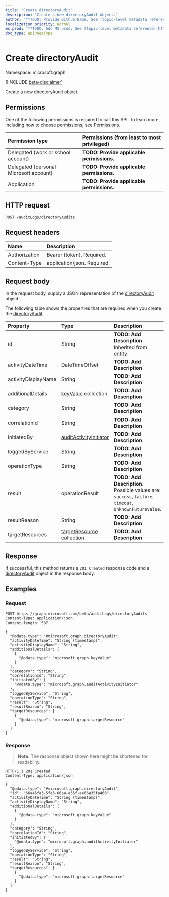 ```yaml
---
title: "Create directoryAudit"
description: "Create a new directoryAudit object."
author: "**TODO: Provide Github Name. See [topic-level metadata reference](https://msgo.azurewebsites.net/add/document/guidelines/metadata.html#topic-level-metadata)**"
localization_priority: Normal
ms.prod: "**TODO: Add MS prod. See [topic-level metadata reference](https://msgo.azurewebsites.net/add/document/guidelines/metadata.html#topic-level-metadata)**"
doc_type: apiPageType
---
```


# Create directoryAudit
Namespace: microsoft.graph

[!INCLUDE [beta-disclaimer](../../includes/beta-disclaimer.md)]

Create a new directoryAudit object.

## Permissions
One of the following permissions is required to call this API. To learn more, including how to choose permissions, see [Permissions](/graph/permissions-reference).

|Permission type|Permissions (from least to most privileged)|
|:---|:---|
|Delegated (work or school account)|**TODO: Provide applicable permissions.**|
|Delegated (personal Microsoft account)|**TODO: Provide applicable permissions.**|
|Application|**TODO: Provide applicable permissions.**|

## HTTP request

<!-- {
  "blockType": "ignored"
}
-->
``` http
POST /auditLogs/directoryAudits
```

## Request headers
|Name|Description|
|:---|:---|
|Authorization|Bearer {token}. Required.|
|Content-Type|application/json. Required.|

## Request body
In the request body, supply a JSON representation of the [directoryAudit](../resources/directoryaudit.md) object.

The following table shows the properties that are required when you create the [directoryAudit](../resources/directoryaudit.md).

|Property|Type|Description|
|:---|:---|:---|
|id|String|**TODO: Add Description** Inherited from [entity](../resources/entity.md)|
|activityDateTime|DateTimeOffset|**TODO: Add Description**|
|activityDisplayName|String|**TODO: Add Description**|
|additionalDetails|[keyValue](../resources/keyvalue.md) collection|**TODO: Add Description**|
|category|String|**TODO: Add Description**|
|correlationId|String|**TODO: Add Description**|
|initiatedBy|[auditActivityInitiator](../resources/auditactivityinitiator.md)|**TODO: Add Description**|
|loggedByService|String|**TODO: Add Description**|
|operationType|String|**TODO: Add Description**|
|result|operationResult|**TODO: Add Description**. Possible values are: `success`, `failure`, `timeout`, `unknownFutureValue`.|
|resultReason|String|**TODO: Add Description**|
|targetResources|[targetResource](../resources/targetresource.md) collection|**TODO: Add Description**|



## Response

If successful, this method returns a `201 Created` response code and a [directoryAudit](../resources/directoryaudit.md) object in the response body.

## Examples

### Request
<!-- {
  "blockType": "request",
  "name": "create_directoryaudit_from_"
}
-->
``` http
POST https://graph.microsoft.com/beta/auditLogs/directoryAudits
Content-Type: application/json
Content-length: 587

{
  "@odata.type": "#microsoft.graph.directoryAudit",
  "activityDateTime": "String (timestamp)",
  "activityDisplayName": "String",
  "additionalDetails": [
    {
      "@odata.type": "microsoft.graph.keyValue"
    }
  ],
  "category": "String",
  "correlationId": "String",
  "initiatedBy": {
    "@odata.type": "microsoft.graph.auditActivityInitiator"
  },
  "loggedByService": "String",
  "operationType": "String",
  "result": "String",
  "resultReason": "String",
  "targetResources": [
    {
      "@odata.type": "microsoft.graph.targetResource"
    }
  ]
}
```


### Response
>**Note:** The response object shown here might be shortened for readability.
<!-- {
  "blockType": "response",
  "truncated": true,
  "@odata.type": "microsoft.graph.directoryAudit"
}
-->
``` http
HTTP/1.1 201 Created
Content-Type: application/json

{
  "@odata.type": "#microsoft.graph.directoryAudit",
  "id": "66a45fa3-5fa3-66a4-a35f-a466a35fa466",
  "activityDateTime": "String (timestamp)",
  "activityDisplayName": "String",
  "additionalDetails": [
    {
      "@odata.type": "microsoft.graph.keyValue"
    }
  ],
  "category": "String",
  "correlationId": "String",
  "initiatedBy": {
    "@odata.type": "microsoft.graph.auditActivityInitiator"
  },
  "loggedByService": "String",
  "operationType": "String",
  "result": "String",
  "resultReason": "String",
  "targetResources": [
    {
      "@odata.type": "microsoft.graph.targetResource"
    }
  ]
}
```

